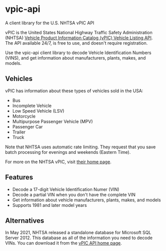 # vpic-api

A client library for the U.S. NHTSA vPIC API

vPIC is the United States National Highway Traffic Safety Administration (NHTSA)
[Vehicle Product Information Catalog (vPIC) Vehicle Listing API](https://vpic.nhtsa.dot.gov/api). 
The API available 24/7, is free to use, and doesn't require registration.

Use the vpic-api client library to decode Vehicle Identification Numbers (VINS),
and get information about manufacturers, plants, makes, and models.

## Vehicles

vPIC has information about these types of vehicles sold in the USA:

* Bus
* Incomplete Vehicle
* Low Speed Vehicle (LSV)
* Motorcycle
* Multipurpose Passenger Vehicle (MPV)
* Passenger Car
* Trailer
* Truck

Note that NHTSA uses automatic rate limiting. They request that you save batch
processing for evenings and weekends (Eastern Time).

For more on the NHTSA vPIC, visit [their home page](https://vpic.nhtsa.dot.gov/about.html).

## Features

* Decode a 17-digit Vehicle Identification Numer (VIN)
* Decode a partial VIN when you don't have the complete VIN
* Get information about vehicle manufacturers, plants, makes, and models
* Supports 1981 and later model years

## Alternatives

In May 2021, NHTSA released a standalone database for Microsoft SQL Server 2012.
This database as all of the information you need to decode VINs. You can download
it from the [vPIC API home page](https://vpic.nhtsa.dot.gov/api/).
